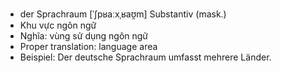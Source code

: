 - der Sprachraum	[ˈʃpʁaːxˌʁaʊ̯m]	Substantiv (mask.)
- Khu vực ngôn ngữ
- Nghĩa: vùng sử dụng ngôn ngữ
- Proper translation: language area
- Beispiel: Der deutsche Sprachraum umfasst mehrere Länder.